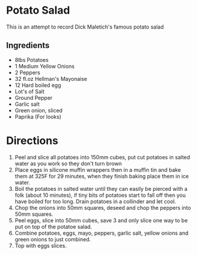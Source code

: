 # Potato Salad

This is an attempt to record Dick Maletich's famous potato salad

## Ingredients

 - 8lbs Potatoes
 - 1 Medium Yellow Onions
 - 2 Peppers
 - 32 fl.oz Hellman's Mayonaise
 - 12 Hard boiled egg
 - Lot's of Salt
 - Ground Pepper
 - Garlic salt
 - Green onion, sliced
 - Paprika (For looks)

# Directions

1. Peel and slice all potatoes into 150mm cubes, put cut potatoes in salted water as you work so they don't turn brown
2. Place eggs in silicone muffin wrappers then in a muffin tin and bake them at 325F for 29 minutes, when they finish baking place them in ice water.
4. Boil the potatoes in salted water until they can easily be pierced with a folk (about 10 minutes), if tiny bits of potatoes start to fall
   off then you have boiled for too long.  Drain potatoes in a collinder and let cool.
5. Chop the onions into 50mm squares, deseed and chop the peppers into 50mm squares.
6. Peel eggs, slice into 50mm cubes, save 3 and only slice one way to be put on top of the potatoe salad.
7. Combine potatoes, eggs, mayo, peppers, garlic salt, yellow onions and green onions to just combined.
8. Top with eggs slices.
